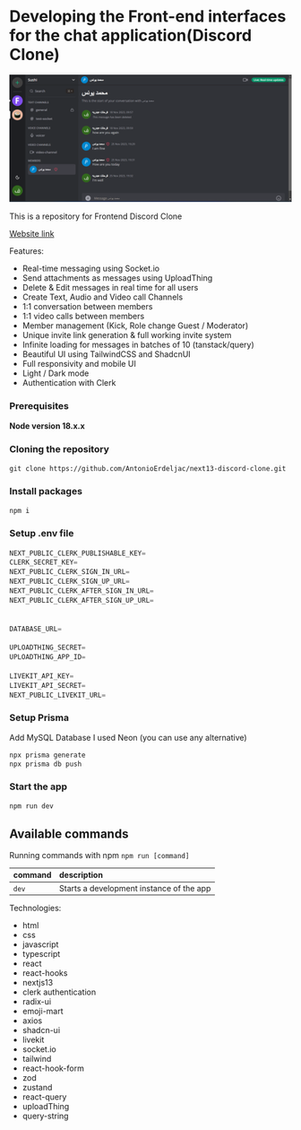 # Developing the Front-end interfaces for the chat application(Discord Clone)

![dicord-image](https://github.com/fasdjkherig/discord-clone/blob/main/public/discord.png)

This is a repository for Frontend Discord Clone

[Website link](https://discord-clone-9lw4.vercel.app/)

Features:

- Real-time messaging using Socket.io
- Send attachments as messages using UploadThing
- Delete & Edit messages in real time for all users
- Create Text, Audio and Video call Channels
- 1:1 conversation between members
- 1:1 video calls between members
- Member management (Kick, Role change Guest / Moderator)
- Unique invite link generation & full working invite system
- Infinite loading for messages in batches of 10 (tanstack/query)
- Beautiful UI using TailwindCSS and ShadcnUI
- Full responsivity and mobile UI
- Light / Dark mode
- Authentication with Clerk

### Prerequisites

**Node version 18.x.x**

### Cloning the repository

```shell
git clone https://github.com/AntonioErdeljac/next13-discord-clone.git
```

### Install packages

```shell
npm i
```

### Setup .env file

```js
NEXT_PUBLIC_CLERK_PUBLISHABLE_KEY=
CLERK_SECRET_KEY=
NEXT_PUBLIC_CLERK_SIGN_IN_URL=
NEXT_PUBLIC_CLERK_SIGN_UP_URL=
NEXT_PUBLIC_CLERK_AFTER_SIGN_IN_URL=
NEXT_PUBLIC_CLERK_AFTER_SIGN_UP_URL=


DATABASE_URL=

UPLOADTHING_SECRET=
UPLOADTHING_APP_ID=

LIVEKIT_API_KEY=
LIVEKIT_API_SECRET=
NEXT_PUBLIC_LIVEKIT_URL=
```

### Setup Prisma

Add MySQL Database I used Neon (you can use any alternative)

```shell
npx prisma generate
npx prisma db push

```

### Start the app

```shell
npm run dev
```

## Available commands

Running commands with npm `npm run [command]`

| command | description                              |
| :------ | :--------------------------------------- |
| `dev`   | Starts a development instance of the app |

Technologies:

- html
- css
- javascript
- typescript
- react
- react-hooks
- nextjs13
- clerk authentication
- radix-ui
- emoji-mart
- axios
- shadcn-ui
- livekit
- socket.io
- tailwind
- react-hook-form
- zod
- zustand
- react-query
- uploadThing
- query-string
